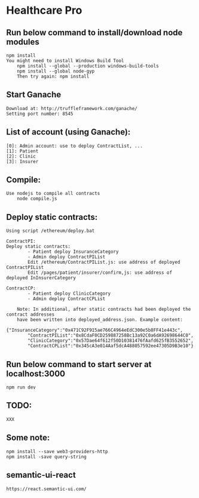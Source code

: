 # Healthcare Pro

## Run below command to install/download node modules
	npm install
	You might need to install Windows Build Tool
		npm install --global --production windows-build-tools
		npm install --global node-gyp
		Then try again: npm install

## Start Ganache
	Download at: http://truffleframework.com/ganache/
	Setting port number: 8545

## List of account (using Ganache):
	[0]: Admin account: use to deploy ContractList, ...
	[1]: Patient
	[2]: Clinic
	[3]: Insurer
	
## Compile:
	Use nodejs to compile all contracts
		node compile.js
		
## Deploy static contracts:
	Using script /ethereum/deploy.bat
	
	ContractPI:
	Deploy static contracts:
			- Patient deploy InsuranceCategory
			- Admin deploy ContractPIList
			Edit /ethereum/ContractPIList.js: use address of deployed ContractPIList
			Edit /pages/patient/insurer/confirm,js: use address of deployed InInsurerCategory
		
	ContractCP:
			- Patient deploy ClinicCategory
			- Admin deploy ContractCPList
		
		Note: In additional, after static contracts had been deployed the contract addresses
		have been written into deployed_address.json. Example content:
			{"InsuranceCategory":"0x471C92F915ae766C4964eEdC300e5b8FF41e443c",
			"ContractPIList":"0x8CdaF0CD259887258Bc13a92C0a6dA92698644C0",
			"ClinicCategory":"0x57Dae64f612f50D10381476fAafd625fB3552652",
			"ContractCPList":"0x345cA3e014Aaf5dcA488057592ee47305D9B3e10"}

## Run below command to start server at localhost:3000
	npm run dev
	
## TODO:
	XXX

## Some note:
	npm install --save web3-providers-http
	npm install -save query-string
	
## semantic-ui-react
	https://react.semantic-ui.com/


